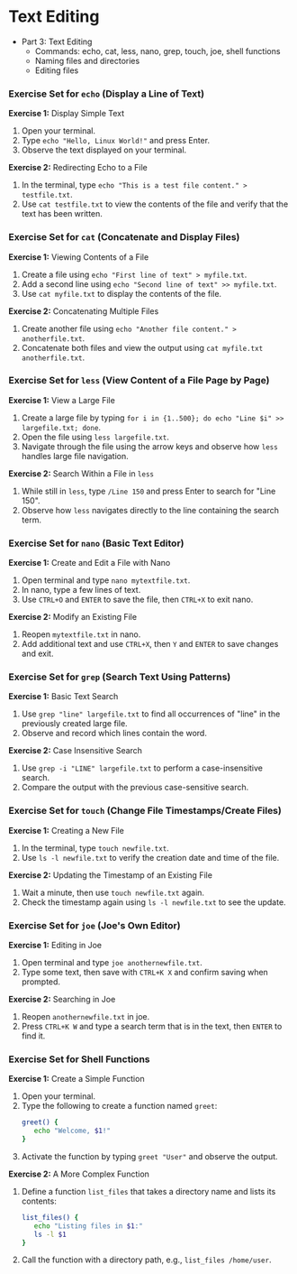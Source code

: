 Text Editing
============

- Part 3: Text Editing
  - Commands: echo, cat, less, nano, grep, touch, joe, shell functions
  - Naming files and directories
  - Editing files

### Exercise Set for `echo` (Display a Line of Text)
**Exercise 1:** Display Simple Text

1. Open your terminal.
2. Type `echo "Hello, Linux World!"` and press Enter.
3. Observe the text displayed on your terminal.

**Exercise 2:** Redirecting Echo to a File

1. In the terminal, type `echo "This is a test file content." > testfile.txt`.
2. Use `cat testfile.txt` to view the contents of the file and verify that the text has been written.

### Exercise Set for `cat` (Concatenate and Display Files)
**Exercise 1:** Viewing Contents of a File

1. Create a file using `echo "First line of text" > myfile.txt`.
2. Add a second line using `echo "Second line of text" >> myfile.txt`.
3. Use `cat myfile.txt` to display the contents of the file.

**Exercise 2:** Concatenating Multiple Files

1. Create another file using `echo "Another file content." > anotherfile.txt`.
2. Concatenate both files and view the output using `cat myfile.txt anotherfile.txt`.

### Exercise Set for `less` (View Content of a File Page by Page)
**Exercise 1:** View a Large File

1. Create a large file by typing `for i in {1..500}; do echo "Line $i" >> largefile.txt; done`.
2. Open the file using `less largefile.txt`.
3. Navigate through the file using the arrow keys and observe how `less` handles large file navigation.

**Exercise 2:** Search Within a File in `less`

1. While still in `less`, type `/Line 150` and press Enter to search for "Line 150".
2. Observe how `less` navigates directly to the line containing the search term.

### Exercise Set for `nano` (Basic Text Editor)
**Exercise 1:** Create and Edit a File with Nano

1. Open terminal and type `nano mytextfile.txt`.
2. In nano, type a few lines of text.
3. Use `CTRL+O` and `ENTER` to save the file, then `CTRL+X` to exit nano.

**Exercise 2:** Modify an Existing File

1. Reopen `mytextfile.txt` in nano.
2. Add additional text and use `CTRL+X`, then `Y` and `ENTER` to save changes and exit.

### Exercise Set for `grep` (Search Text Using Patterns)
**Exercise 1:** Basic Text Search

1. Use `grep "line" largefile.txt` to find all occurrences of "line" in the previously created large file.
2. Observe and record which lines contain the word.

**Exercise 2:** Case Insensitive Search

1. Use `grep -i "LINE" largefile.txt` to perform a case-insensitive search.
2. Compare the output with the previous case-sensitive search.

### Exercise Set for `touch` (Change File Timestamps/Create Files)
**Exercise 1:** Creating a New File

1. In the terminal, type `touch newfile.txt`.
2. Use `ls -l newfile.txt` to verify the creation date and time of the file.

**Exercise 2:** Updating the Timestamp of an Existing File

1. Wait a minute, then use `touch newfile.txt` again.
2. Check the timestamp again using `ls -l newfile.txt` to see the update.

### Exercise Set for `joe` (Joe's Own Editor)
**Exercise 1:** Editing in Joe

1. Open terminal and type `joe anothernewfile.txt`.
2. Type some text, then save with `CTRL+K X` and confirm saving when prompted.

**Exercise 2:** Searching in Joe

1. Reopen `anothernewfile.txt` in joe.
2. Press `CTRL+K W` and type a search term that is in the text, then `ENTER` to find it.

### Exercise Set for Shell Functions
**Exercise 1:** Create a Simple Function

1. Open your terminal.
2. Type the following to create a function named `greet`:
   ```bash
   greet() {
      echo "Welcome, $1!"
   }
   ```
3. Activate the function by typing `greet "User"` and observe the output.

**Exercise 2:** A More Complex Function

1. Define a function `list_files` that takes a directory name and lists its contents:
   ```bash
   list_files() {
      echo "Listing files in $1:"
      ls -l $1
   }
   ```
2. Call the function with a directory path, e.g., `list_files /home/user`.
